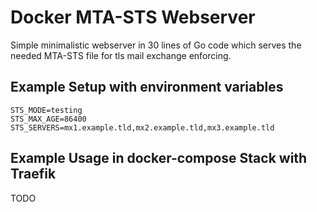 # Docker MTA-STS Webserver

Simple minimalistic webserver in 30 lines of Go code which serves the needed MTA-STS file for tls mail exchange enforcing.

## Example Setup with environment variables

````
STS_MODE=testing
STS_MAX_AGE=86400
STS_SERVERS=mx1.example.tld,mx2.example.tld,mx3.example.tld
````

## Example Usage in docker-compose Stack with Traefik

TODO